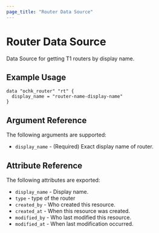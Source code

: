 ```yaml
---
page_title: "Router Data Source"
---
```


# Router Data Source

Data Source for getting T1 routers by display name. 

## Example Usage

```hcl
data "ochk_router" "rt" {
  display_name = "router-name-display-name"
}
```

## Argument Reference

The following arguments are supported:

* `display_name` - (Required) Exact display name of router.

## Attribute Reference

The following attributes are exported:
 * `display_name` - Display name. 
 * `type` - type of the router 
 * `created_by` - Who created this resource.
 * `created_at` - When this resource was created.
 * `modified_by` - Who last modified this resource. 
 * `modified_at` - When last modification occurred. 
    
 
